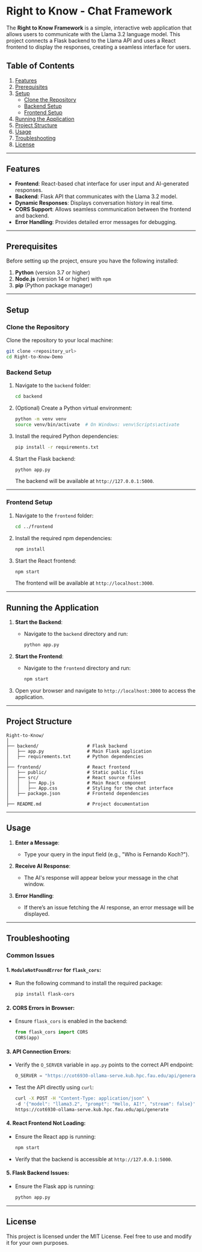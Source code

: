 # Right to Know - Chat Framework

The **Right to Know Framework** is a simple, interactive web application that allows users to communicate with the Llama 3.2 language model. This project connects a Flask backend to the Llama API and uses a React frontend to display the responses, creating a seamless interface for users.

## Table of Contents

1. [Features](#features)
2. [Prerequisites](#prerequisites)
3. [Setup](#setup)
   - [Clone the Repository](#clone-the-repository)
   - [Backend Setup](#backend-setup)
   - [Frontend Setup](#frontend-setup)
4. [Running the Application](#running-the-application)
5. [Project Structure](#project-structure)
6. [Usage](#usage)
7. [Troubleshooting](#troubleshooting)
8. [License](#license)

---

## Features

- **Frontend**: React-based chat interface for user input and AI-generated responses.
- **Backend**: Flask API that communicates with the Llama 3.2 model.
- **Dynamic Responses**: Displays conversation history in real time.
- **CORS Support**: Allows seamless communication between the frontend and backend.
- **Error Handling**: Provides detailed error messages for debugging.

---

## Prerequisites

Before setting up the project, ensure you have the following installed:

1. **Python** (version 3.7 or higher)
2. **Node.js** (version 14 or higher) with `npm`
3. **pip** (Python package manager)

---

## Setup

### Clone the Repository

Clone the repository to your local machine:

```bash
git clone <repository_url>
cd Right-to-Know-Demo
```

### Backend Setup

1. Navigate to the `backend` folder:

   ```bash
   cd backend
   ```

2. (Optional) Create a Python virtual environment:

   ```bash
   python -m venv venv
   source venv/bin/activate  # On Windows: venv\Scripts\activate
   ```

3. Install the required Python dependencies:

   ```bash
   pip install -r requirements.txt
   ```

4. Start the Flask backend:

   ```bash
   python app.py
   ```

   The backend will be available at `http://127.0.0.1:5000`.

---

### Frontend Setup

1. Navigate to the `frontend` folder:

   ```bash
   cd ../frontend
   ```

2. Install the required npm dependencies:

   ```bash
   npm install
   ```

3. Start the React frontend:

   ```bash
   npm start
   ```

   The frontend will be available at `http://localhost:3000`.

---

## Running the Application

1. **Start the Backend**:

   - Navigate to the `backend` directory and run:
     ```bash
     python app.py
     ```

2. **Start the Frontend**:

   - Navigate to the `frontend` directory and run:
     ```bash
     npm start
     ```

3. Open your browser and navigate to `http://localhost:3000` to access the application.

---

## Project Structure

```
Right-to-Know/
│
├── backend/                  # Flask backend
│   ├── app.py                # Main Flask application
│   ├── requirements.txt      # Python dependencies
│
├── frontend/                 # React frontend
│   ├── public/               # Static public files
│   ├── src/                  # React source files
│   │   ├── App.js            # Main React component
│   │   ├── App.css           # Styling for the chat interface
│   ├── package.json          # Frontend dependencies
│
├── README.md                 # Project documentation
```

---

## Usage

1. **Enter a Message**:

   - Type your query in the input field (e.g., "Who is Fernando Koch?").

2. **Receive AI Response**:

   - The AI's response will appear below your message in the chat window.

3. **Error Handling**:
   - If there’s an issue fetching the AI response, an error message will be displayed.

---

## Troubleshooting

### Common Issues

#### 1. `ModuleNotFoundError` for `flask_cors`:

- Run the following command to install the required package:
  ```bash
  pip install flask-cors
  ```

#### 2. CORS Errors in Browser:

- Ensure `flask_cors` is enabled in the backend:
  ```python
  from flask_cors import CORS
  CORS(app)
  ```

#### 3. API Connection Errors:

- Verify the `O_SERVER` variable in `app.py` points to the correct API endpoint:
  ```python
  O_SERVER = "https://cot6930-ollama-serve.kub.hpc.fau.edu/api/generate"
  ```
- Test the API directly using `curl`:
  ```bash
  curl -X POST -H "Content-Type: application/json" \
  -d '{"model": "llama3.2", "prompt": "Hello, AI!", "stream": false}' \
  https://cot6930-ollama-serve.kub.hpc.fau.edu/api/generate
  ```

#### 4. React Frontend Not Loading:

- Ensure the React app is running:
  ```bash
  npm start
  ```
- Verify that the backend is accessible at `http://127.0.0.1:5000`.

#### 5. Flask Backend Issues:

- Ensure the Flask app is running:
  ```bash
  python app.py
  ```

---

## License

This project is licensed under the MIT License. Feel free to use and modify it for your own purposes.
